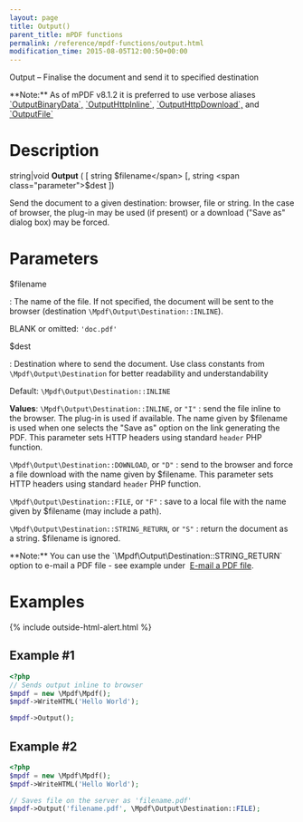 ```yaml
---
layout: page
title: Output()
parent_title: mPDF functions
permalink: /reference/mpdf-functions/output.html
modification_time: 2015-08-05T12:00:50+00:00
---
```


Output – Finalise the document and send it to specified destination

<div class="alert alert-info" role="alert" markdown="1">
  **Note:** As of mPDF v8.1.2 it is preferred to use verbose aliases 
  <a href="{{ "/reference/mpdf-functions/outputbinarydata.html" | prepend: site.baseurl }}">`OutputBinaryData`,</a>
  <a href="{{ "/reference/mpdf-functions/outputhttpinline.html" | prepend: site.baseurl }}">`OutputHttpInline`,</a>
  <a href="{{ "/reference/mpdf-functions/outputhttpdownload.html" | prepend: site.baseurl }}">`OutputHttpDownload`,</a>
  and <a href="{{ "/reference/mpdf-functions/outputfile.html" | prepend: site.baseurl }}">`OutputFile`</a>
</div>

# Description

string|void **Output** (
[ string <span class="parameter">$filename</span>
[, string <span class="parameter">$dest</span> ])

Send the document to a given destination: browser, file or string. In the case of browser, the plug-in may be used
(if present) or a download ("Save as" dialog box) may be forced.

# Parameters

<span class="parameter">$filename</span>

: The name of the file. If not specified, the document will be sent to the browser (destination `\Mpdf\Output\Destination::INLINE`).

  <span class="smallblock">BLANK</span> or omitted: `'doc.pdf'`

<span class="parameter">$dest</span>

: Destination where to send the document. Use class constants from `\Mpdf\Output\Destination` for better readability
  and understandability

  Default: `\Mpdf\Output\Destination::INLINE`

  **Values**:
  `\Mpdf\Output\Destination::INLINE`, or `"I"`
  : send the file inline to the browser. The plug-in is used if available.
    The name given by <span class="parameter">$filename</span> is used when one selects the "Save as" option on
    the link generating the PDF. This parameter sets HTTP headers using standard `header` PHP function.

  `\Mpdf\Output\Destination::DOWNLOAD`, or `"D"`
  : send to the browser and force a file download with the name given by
    <span class="parameter">$filename</span>. This parameter sets HTTP headers using standard `header` PHP function.

  `\Mpdf\Output\Destination::FILE`, or `"F"`
  : save to a local file with the name given by <span class="parameter">$filename</span>
    (may include a path).

  `\Mpdf\Output\Destination::STRING_RETURN`, or `"S"`
  : return the document as a string. <span class="parameter">$filename</span>
    is ignored.

<div class="alert alert-info" role="alert" markdown="1">
  **Note:** You can use the `\Mpdf\Output\Destination::STRING_RETURN` option to e-mail a PDF file - see example under 
  <a href="{{ "/real-life-examples/e-mail-a-pdf-file.html" | prepend: site.baseurl }}">E-mail a PDF file</a>.
</div>

# Examples

{% include outside-html-alert.html %}

## Example #1

```php
<?php
// Sends output inline to browser
$mpdf = new \Mpdf\Mpdf();
$mpdf->WriteHTML('Hello World');

$mpdf->Output();

```

## Example #2

```php
<?php
$mpdf = new \Mpdf\Mpdf();
$mpdf->WriteHTML('Hello World');

// Saves file on the server as 'filename.pdf'
$mpdf->Output('filename.pdf', \Mpdf\Output\Destination::FILE);

```
